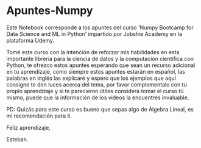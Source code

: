 # Apuntes-Numpy

Este Notebook corresponde a los apuntes del curso 'Numpy Bootcamp for Data Science and ML in Python' impartido por Jobshie Academy en la plataforma Udemy.

Tomé este curso con la intención de reforzar mis habilidades en esta importante librería para la ciencia de datos y la computación científica con Python, te ofrezco estos apuntes esperando que sean un recurso adicional en tu aprendizaje, como siempre estos apuntes estarán en español, las palabras en inglés las explicaré y espero que los ejemplos que aquí consigne te den luces acerca del tema, por favor complementalo con tu propio aprendizaje y si te parecieron útiles considera tomar el curso tú mismo, puede que la información de los videos la encuentres invaluable.

PD: Quizás para este curso es bueno que sepas algo de Álgebra Lineal, es mi recomendación para ti.

Feliz aprendizaje,

Esteban.
